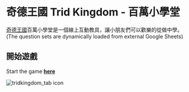 # 奇德王國 Trid Kingdom - 百萬小學堂
[奇德王國](http://tridkingdom.com)百萬小學堂是一個線上互動教具，讓小朋友們可以歡樂的從做中學。
(The question sets are dynamically loaded from external Google Sheets)

## 開始遊戲
Start the game [**here**](https://tridkingdom.github.io/millionaire-class)

![tridkingdom_tab icon](https://user-images.githubusercontent.com/6642653/111897000-592d0100-8a15-11eb-988c-98e6eaab343b.png)

